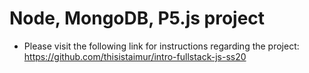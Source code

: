 # Node, MongoDB, P5.js project

- Please visit the following link for instructions regarding the project:
https://github.com/thisistaimur/intro-fullstack-js-ss20